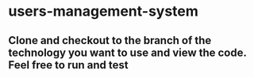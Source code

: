 # users-management-system

## Clone and checkout to the branch of the technology you want to use and view the code. Feel free to run and test

